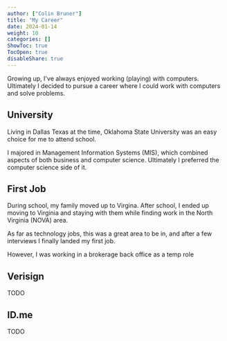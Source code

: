 ```yaml
---
author: ["Colin Bruner"]
title: "My Career"
date: 2024-01-14
weight: 10
categories: []
ShowToc: true
TocOpen: true
disableShare: true
---
```


Growing up, I've always enjoyed working (playing) with computers. Ultimately I decided to pursue a career where I could work with computers and solve problems.

## University

Living in Dallas Texas at the time, Oklahoma State University was an easy choice for me to attend school.

I majored in Management Information Systems (MIS), which combined aspects of both business and computer science. Ultimately I preferred the computer science side of it.

## First Job

During school, my family moved up to Virgina. After school, I ended up moving to Virginia and staying with them while finding work in the North Virginia (NOVA) area.

As far as technology jobs, this was a great area to be in, and after a few interviews I finally landed my first job.

However, I was working in a brokerage back office as a temp role

## Verisign

TODO

## ID.me

TODO
